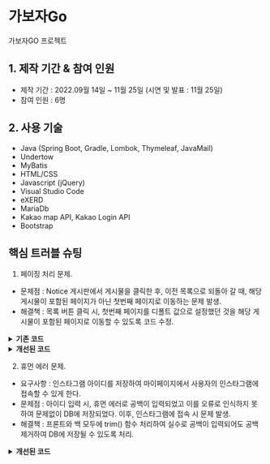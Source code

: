 # 가보자Go
가보자GO 프로젝트

## 1. 제작 기간 & 참여 인원
- 제작 기간 : 2022.09월 14일 ~ 11월 25일 (시연 및 발표 : 11월 25일)
- 참여 인원 : 6명

## 2. 사용 기술
- Java (Spring Boot, Gradle, Lombok, Thymeleaf, JavaMail)
- Undertow
- MyBatis
- HTML/CSS
- Javascript (jQuery)
- Visual Studio Code
- eXERD
- MariaDb
- Kakao map API, Kakao Login API
- Bootstrap

## 핵심 트러블 슈팅
1. 페이징 처리 문제.
- 문제점 : Notice 게시판에서 게시물을 클릭한 후, 이전 목록으로 되돌아 갈 때, 해당 게시물이 포함된 페이지가 아닌 첫번째 페이지로 이동하는 문제 발생.
- 해결책 : 목록 버튼 클릭 시, 첫번째 페이지를 디폴트 값으로 설정했던 것을 해당 게시물이 포함된 페이지로 이동할 수 있도록 코드 수정.
<details>
<summary><b>기존 코드</b></summary>
<div markdown="1">

1. noticeListPage.html
```java
<a href='detail?no=1'
data-th-href="@{noticeDetail(no=${notice.no})}"
data-th-text="${notice.title == ''} ? '(제목없음)' : ${notice.title}">제목</a>
```
2. NoticeController 
```java
@GetMapping("noticeDetail")
public void noticeDetail(int no, Model model, @RequestParam("page") Integer page) throws Exception {

  noticeService.addHits(no); // 조회수
  Notice notice = noticeService.get(no);

    if (notice == null) {
      throw new Exception("해당 번호의 게시글이 없습니다!");
    }

    model.addAttribute("notice", notice);

}
```
3. noticeDetail.html
```java
<button class="btn btn-secondary py-3 px-5"
               th:onclick="|location.href='@{/support/notice/noticeListPage?page=1}'|"
               type="button">목록</button>
               
```
</div>
</details>

<details>
<summary><b>개선된 코드</b></summary>
<div markdown="1">

1. noticeListPage.html
- 해결책 : 서버에서 받아 온 page 값을 파라미터로 주기 위해 코드 추가
```java
<a data-th-href="@{noticeDetail(no=${notice.no}, page=${page})}"
                 data-th-text="${notice.title == ''} ? '(제목없음)' : ${notice.title}">제목</a>
```

2. NoticeController
- 해결책 : page 데이터를 뷰단으로 넘기기 위해 코드 추가
```java
@GetMapping("noticeDetail")
public void noticeDetail(int no, Model model, @RequestParam("page") Integer page) throws Exception {

  noticeService.addHits(no); // 조회수
  Notice notice = noticeService.get(no);

    if (notice == null) {
      throw new Exception("해당 번호의 게시글이 없습니다!");
    }

    model.addAttribute("notice", notice);
    model.addAttribute("page", page);

}
```
3. noticeDetail.html
- 해결책 : '목록' 버튼 클릭 시, 해당 게시물이 포함된 목록으로 되돌아 가기 위해 코드 수정
```java
 <button class="btn btn-secondary py-3 px-5"
                th:onclick="|location.href='@{/support/notice/noticeListPage(page=${page})}'|"
                type="button">목록</button>
```
</div>
</details>

2. 휴먼 에러 문제.
- 요구사항 : 인스타그램 아이디를 저장하여 마이페이지에서 사용자의 인스타그램에 접속할 수 있게 한다.
- 문제점 : 아이디 입력 시, 휴먼 에러로 공백이 입력되었고 이를 오류로 인식하지 못하여 문제없이 DB에 저장되었다. 이후, 인스타그램에 접속 시 문제 발생.
- 해결책 : 프론트와 백 모두에 trim() 함수 처리하여 실수로 공백이 입력되어도 공백 제거하여 DB에 저장될 수 있도록 처리.

<details>
<summary><b>개선된 코드</b></summary>
<div markdown="1">

1. ModifyMyPageController
- 해결책 : ModifyMyPageController 의 profileUpdate() 메서드에 trim() 함수 추가
```java
@PostMapping("profileUpdate")
public String profileUpdate() {
  saveMember.setNickName(member.getNickName().trim());      
}
```

2. profileDetail.html
- 해결책 : trim() 함수를 포함한 snsAddressBlankCheck() 메서드를 추가하고 인스타그램 아이디 입력칸에 onchange 이벤트 사용

```java
<script>
  function snsAddressBlankCheck() {
    let snsAddressInput = document.querySelector("#snsAddress")
	document.querySelector("#snsAddress").value = snsAddressInput.value.trim();
  }  
</script>    
```

```java
<html>
  <div class="form-group">
    <label>INSTAGRAM</label>
      <input name='snsAddress' type="text" class="form-control" id="snsAddress" onchange="snsAddressBlankCheck()"
	     placeholder="인스타그램 아이디를 입력해 주세요."
	     data-th-value="${member.snsAddress}">
  </div>
</html>    
```

</div>
</details>
